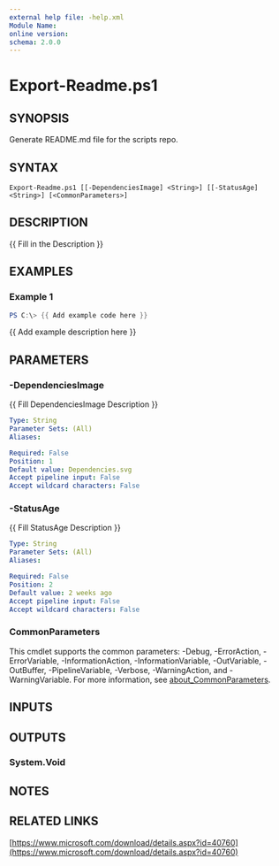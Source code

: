 ```yaml
---
external help file: -help.xml
Module Name:
online version:
schema: 2.0.0
---
```


# Export-Readme.ps1

## SYNOPSIS
Generate README.md file for the scripts repo.

## SYNTAX

```
Export-Readme.ps1 [[-DependenciesImage] <String>] [[-StatusAge] <String>] [<CommonParameters>]
```

## DESCRIPTION
{{ Fill in the Description }}

## EXAMPLES

### Example 1
```powershell
PS C:\> {{ Add example code here }}
```

{{ Add example description here }}

## PARAMETERS

### -DependenciesImage
{{ Fill DependenciesImage Description }}

```yaml
Type: String
Parameter Sets: (All)
Aliases:

Required: False
Position: 1
Default value: Dependencies.svg
Accept pipeline input: False
Accept wildcard characters: False
```

### -StatusAge
{{ Fill StatusAge Description }}

```yaml
Type: String
Parameter Sets: (All)
Aliases:

Required: False
Position: 2
Default value: 2 weeks ago
Accept pipeline input: False
Accept wildcard characters: False
```

### CommonParameters
This cmdlet supports the common parameters: -Debug, -ErrorAction, -ErrorVariable, -InformationAction, -InformationVariable, -OutVariable, -OutBuffer, -PipelineVariable, -Verbose, -WarningAction, and -WarningVariable. For more information, see [about_CommonParameters](http://go.microsoft.com/fwlink/?LinkID=113216).

## INPUTS

## OUTPUTS

### System.Void
## NOTES

## RELATED LINKS

[https://www.microsoft.com/download/details.aspx?id=40760](https://www.microsoft.com/download/details.aspx?id=40760)

